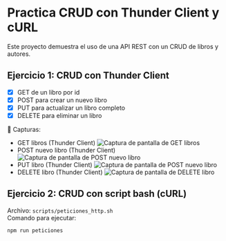 # Practica CRUD con Thunder Client y cURL

Este proyecto demuestra el uso de una API REST con un CRUD de libros y autores.  

## Ejercicio 1: CRUD con Thunder Client
- [x] GET de un libro por id
- [x] POST para crear un nuevo libro
- [x] PUT para actualizar un libro completo
- [x] DELETE para eliminar un libro

📸 Capturas:
- GET libros (Thunder Client)
![Captura de pantalla de GET libros](/img/imagen1.png)
- POST nuevo libro (Thunder Client)
![Captura de pantalla de POST nuevo libro](/img/imagen2.png)
- PUT libro (Thunder Client)
![Captura de pantalla de POST nuevo libro](/img/imagen3.png)
- DELETE libro (Thunder Client)
![Captura de pantalla de DELETE libro](/img/imagen4.png)

## Ejercicio 2: CRUD con script bash (cURL)
Archivo: `scripts/peticiones_http.sh`  
Comando para ejecutar:
```bash
npm run peticiones